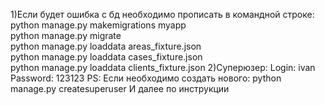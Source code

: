 1)Если будет ошибка с бд необходимо прописать в командной строке:
    python manage.py makemigrations myapp     
    python manage.py migrate       
    python manage.py loaddata areas_fixture.json  
    python manage.py loaddata cases_fixture.json  
    python manage.py loaddata clients_fixture.json
2)Суперюзер:
    Login: ivan
    Password: 123123
    PS: Если необходимо создать нового:
        python manage.py createsuperuser
        И далее по инструкции
